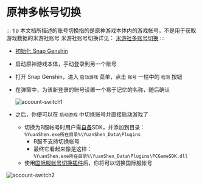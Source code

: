 # 原神多帐号切换

::: tip
本文档所描述的账号切换指的是原神游戏本体内的游戏帐号，不是用于获取游戏数据的米游社账号
米游社账号切换详见： [米游社多账号切换](./mhy-account-switch.md)
:::

- [初始化 Snap Genshin](./game-launcher.md)

- 启动原神游戏本体，手动登录到另一个账号

- 打开 Snap Genshin，进入 `启动游戏` 菜单，点击 `账号` 一栏中的 `检测` 按钮

- 在弹窗中，为该新登录的账号设置一个易于记忆的名称，随后确认

  ![account-switch1](https://image.snapgenshin.com/imgs/2022/03/588f2f6b8ac947d3.png)

- 之后，你便可以在 `启动游戏` 中切换账号并直接启动游戏了
  - 切换为B服帐号时用户需[自备](https://resource.snapgenshin.com/Plugins/B%E6%9C%8DSDK.zip)SDK，并添加到目录：  
    `%YuanShen.exe所在目录%\YuanShen_Data\Plugins`
    - B服不支持切换帐号
    - 最终它看起来像是这样：  
    `%YuanShen.exe所在目录%\YuanShen_Data\Plugins\PCGameSDK.dll`
  - 使用[国际服帐号切换插件](/documents/extensions/Genshin-Launcher-Plus-SE-Plugin.md)后，你将可以切换国际服帐号
  

![account-switch2](https://image.snapgenshin.com/imgs/2022/03/790946469c919d40.png)
